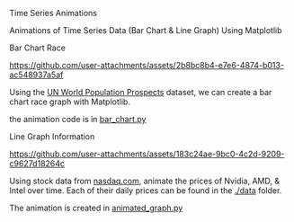 Time Series Animations

Animations of Time Series Data (Bar Chart &amp; Line Graph) Using Matplotlib


Bar Chart Race

https://github.com/user-attachments/assets/2b8bc8b4-e7e6-4874-b013-ac548937a5af


Using the [UN World Population Prospects](https://population.un.org/wpp/Download/Standard/MostUsed) dataset, we can create a bar chart race graph with Matplotlib.

the animation code is in [bar_chart.py](https://github.com/jangamvivek/time-series-animations/blob/main/population_bar_chart.py)


Line Graph Information

https://github.com/user-attachments/assets/183c24ae-9bc0-4c2d-9209-c9627d18264c

Using stock data from [nasdaq.com](https://www.nasdaq.com/market-activity/stocks/nvda/historical), animate the prices of Nvidia, AMD, & Intel over time. Each of their daily prices can be found in the [./data](https://github.com/jangamvivek/time-series-animations/tree/main/data) folder.

The animation is created in [animated_graph.py](https://github.com/jangamvivek/time-series-animations/blob/main/animated_graph.py)


